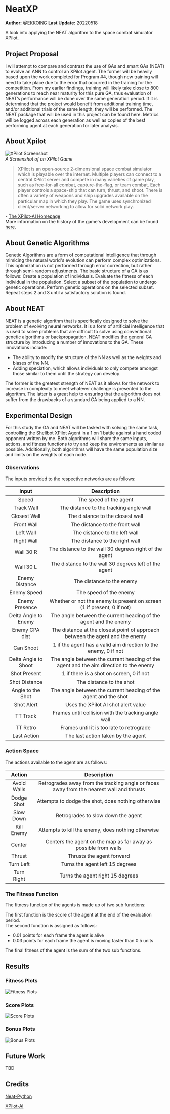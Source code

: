 # NeatXP
**Author:** [@EKKOING](https://github.com/EKKOING)
**Last Update:** 20220518

A look into applying the NEAT algorithm to the space combat simulator XPilot.

## Project Proposal
I will attempt to compare and contrast the use of GAs and smart GAs (NEAT) to evolve an ANN to control an XPilot agent. The former will be heavily based upon the work completed for Program #4, though new training will need to take place due to the error that occurred in the training for the competition. From my earlier findings, training will likely take close to 800 generations to reach near maturity for this pure GA, thus evaluation of NEAT’s performance will be done over the same generation period. If it is determined that the project would benefit from additional training time, and/or additional trials of the same length, they will be performed. The NEAT package that will be used in this project can be found here. Metrics will be logged across each generation as well as copies of the best performing agent at each generation for later analysis.  

## About Xpilot
![XPilot Screenshot](https://upload.wikimedia.org/wikipedia/commons/thumb/a/a7/Xpilotscreen.jpg/1024px-Xpilotscreen.jpg)  
*A Screenshot of an XPilot Game*  
>XPilot is an open-source 2-dimensional space combat simulator which is playable over the internet. Multiple players can connect to a central XPilot server and compete in many varieties of game play, such as free-for-all combat, capture-the-flag, or team combat. Each player controls a space-ship that can turn, thrust, and shoot. There is often a variety of weapons and ship upgrades available on the particular map in which they play. The game uses synchronized client/server networking to allow for solid network play.  

\- [The XPilot-AI Homepage](https://xpilot-ai.com)  
More information on the history of the game's development can be found [here](https://en.wikipedia.org/wiki/XPilot).  

## About Genetic Algorithms
Genetic Algorithms are a form of computational intelligence that through mimicing the natural world's evolution can perform complex optimizations. This optimization is not performed through error correction, but rather through semi-random adjustments. 
The basic structure of a GA is as follows:
Create a population of individuals.
Evaluate the fitness of each individual in the population.
Select a subset of the population to undergo genetic operations.
Perform genetic operations on the selected subset.
Repeat steps 2 and 3 until a satisfactory solution is found.

## About NEAT
NEAT is a genetic algorithm that is specifically designed to solve the problem of evolving neural networks. It is a form of artificial intelligence that is used to solve problems that are difficult to solve using conventional genetic algorithms or backpropagation.
NEAT modifies the general GA structure by introducing a number of innovations to the GA. These innovations include:
 - The ability to modify the structure of the NN as well as the weights and biases of the NN.
 - Adding speciation, which allows individuals to only compete amongst those similar to them until the strategy can develop.

The former is the greatest strength of NEAT as it allows for the network to increase in complexity to meet whatever challenge is presented to the algorithm. The latter is a great help to ensuring that the algorithm does not suffer from the drawbacks of a standard GA being applied to a NN.

## Experimental Design
For this study the GA and NEAT will be tasked with solving the same task, controlling the Shellbot XPilot Agent in a 1 on 1 battle against a hand coded opponent written by me. Both algorithms will share the same inputs, actions, and fitness functions to try and keep the environments as similar as possible. Additionally, both algorithms will have the same population size and limits on the weights of each node. 

### Observations
The inputs provided to the respective networks are as follows:

| **Input**            | **Description**                                                                       |
|:--------------------:|:-------------------------------------------------------------------------------------:|
| Speed                | The speed of the agent                                                                |
| Track Wall           | The distance to the tracking angle wall                                               |
| Closest Wall         | The distance to the closest wall                                                      |
| Front Wall           | The distance to the front wall                                                        |
| Left Wall            | The distance to the left wall                                                         |
| Right Wall           | The distance to the right wall                                                        |
| Wall 30 R            | The distance to the wall 30 degrees right of the agent                                |
| Wall 30 L            | The distance to the wall 30 degrees left of the agent                                 |
| Enemy Distance       | The distance to the enemy                                                             |
| Enemy Speed          | The speed of the enemy                                                                |
| Enemy Presence       | Whether or not the enemy is present on screen (1 if present, 0 if not)                |
| Delta Angle to Enemy | The angle between the current heading of the agent and the enemy                      |
| Enemy CPA dist       | The distance at the closest point of approach between the agent and the enemy         |
| Can Shoot            | 1 if the agent has a valid aim direction to the enemy, 0 if not                       |
| Delta Angle to Shoot | The angle between the current heading of the agent and the aim direction to the enemy |
| Shot Present         | 1 if there is a shot on screen, 0 if not                                              |
| Shot Distance        | The distance to the shot                                                              |
| Angle to the Shot    | The angle between the current heading of the agent and the shot                       |
| Shot Alert           | Uses the XPilot AI shot alert value                                                   |
| TT Track             | Frames until collision with the tracking angle wall                                   |
| TT Retro             | Frames until it is too late to retrograde                                             |
| Last Action          | The last action taken by the agent                                                    |

### Action Space
The actions available to the agent are as follows:

| **Action**  | **Description**                                                                          |
|:-----------:|:----------------------------------------------------------------------------------------:|
| Avoid Walls | Retrogrades away from the tracking angle or faces away from the nearest wall and thrusts |
| Dodge Shot  | Attempts to dodge the shot, does nothing otherwise                                       |
| Slow Down   | Retrogrades to slow down the agent                                                       |
| Kill Enemy  | Attempts to kill the enemy, does nothing otherwise                                       |
| Center      | Centers the agent on the map as far away as possible from walls                          |
| Thrust      | Thrusts the agent forward                                                                |
| Turn Left   | Turns the agent left 15 degrees                                                          |
| Turn Right  | Turns the agent right 15 degrees                                                         |

### The Fitness Function
The fitness function of the agents is made up of two sub functions:

The first function is the score of the agent at the end of the evaluation period.  
The second function is assigned as follows:
 - 0.01 points for each frame the agent is alive
 - 0.03 points for each frame the agent is moving faster than 0.5 units

The final fitness of the agent is the sum of the two sub functions.

## Results
### Fitness Plots
![Fitness Plots](https://github.com/EKKOING/NeatXP/blob/main/graphs/fitness.png?raw=true)
### Score Plots
![Score Plots](https://github.com/EKKOING/NeatXP/blob/main/graphs/score.png?raw=true)
### Bonus Plots
![Bonus Plots](https://github.com/EKKOING/NeatXP/blob/main/graphs/bonus.png?raw=true)

## Future Work
TBD

## Credits
[Neat-Python](https://github.com/CodeReclaimers/neat-python)  

[XPilot-AI](http://www.xpilot-ai.org/)  
